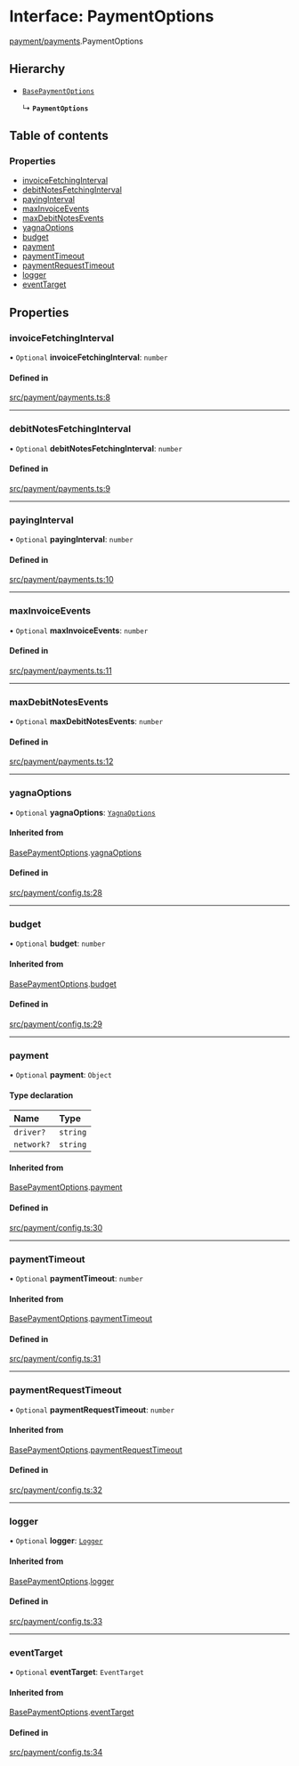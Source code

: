 # Interface: PaymentOptions

[payment/payments](../modules/payment_payments).PaymentOptions

## Hierarchy

- [`BasePaymentOptions`](payment_config.BasePaymentOptions)

  ↳ **`PaymentOptions`**

## Table of contents

### Properties

- [invoiceFetchingInterval](payment_payments.PaymentOptions#invoicefetchinginterval)
- [debitNotesFetchingInterval](payment_payments.PaymentOptions#debitnotesfetchinginterval)
- [payingInterval](payment_payments.PaymentOptions#payinginterval)
- [maxInvoiceEvents](payment_payments.PaymentOptions#maxinvoiceevents)
- [maxDebitNotesEvents](payment_payments.PaymentOptions#maxdebitnotesevents)
- [yagnaOptions](payment_payments.PaymentOptions#yagnaoptions)
- [budget](payment_payments.PaymentOptions#budget)
- [payment](payment_payments.PaymentOptions#payment)
- [paymentTimeout](payment_payments.PaymentOptions#paymenttimeout)
- [paymentRequestTimeout](payment_payments.PaymentOptions#paymentrequesttimeout)
- [logger](payment_payments.PaymentOptions#logger)
- [eventTarget](payment_payments.PaymentOptions#eventtarget)

## Properties

### invoiceFetchingInterval

• `Optional` **invoiceFetchingInterval**: `number`

#### Defined in

[src/payment/payments.ts:8](https://github.com/golemfactory/yajsapi/blob/7987f19/src/payment/payments.ts#L8)

___

### debitNotesFetchingInterval

• `Optional` **debitNotesFetchingInterval**: `number`

#### Defined in

[src/payment/payments.ts:9](https://github.com/golemfactory/yajsapi/blob/7987f19/src/payment/payments.ts#L9)

___

### payingInterval

• `Optional` **payingInterval**: `number`

#### Defined in

[src/payment/payments.ts:10](https://github.com/golemfactory/yajsapi/blob/7987f19/src/payment/payments.ts#L10)

___

### maxInvoiceEvents

• `Optional` **maxInvoiceEvents**: `number`

#### Defined in

[src/payment/payments.ts:11](https://github.com/golemfactory/yajsapi/blob/7987f19/src/payment/payments.ts#L11)

___

### maxDebitNotesEvents

• `Optional` **maxDebitNotesEvents**: `number`

#### Defined in

[src/payment/payments.ts:12](https://github.com/golemfactory/yajsapi/blob/7987f19/src/payment/payments.ts#L12)

___

### yagnaOptions

• `Optional` **yagnaOptions**: [`YagnaOptions`](../modules/executor_executor#yagnaoptions)

#### Inherited from

[BasePaymentOptions](payment_config.BasePaymentOptions).[yagnaOptions](payment_config.BasePaymentOptions#yagnaoptions)

#### Defined in

[src/payment/config.ts:28](https://github.com/golemfactory/yajsapi/blob/7987f19/src/payment/config.ts#L28)

___

### budget

• `Optional` **budget**: `number`

#### Inherited from

[BasePaymentOptions](payment_config.BasePaymentOptions).[budget](payment_config.BasePaymentOptions#budget)

#### Defined in

[src/payment/config.ts:29](https://github.com/golemfactory/yajsapi/blob/7987f19/src/payment/config.ts#L29)

___

### payment

• `Optional` **payment**: `Object`

#### Type declaration

| Name | Type |
| :------ | :------ |
| `driver?` | `string` |
| `network?` | `string` |

#### Inherited from

[BasePaymentOptions](payment_config.BasePaymentOptions).[payment](payment_config.BasePaymentOptions#payment)

#### Defined in

[src/payment/config.ts:30](https://github.com/golemfactory/yajsapi/blob/7987f19/src/payment/config.ts#L30)

___

### paymentTimeout

• `Optional` **paymentTimeout**: `number`

#### Inherited from

[BasePaymentOptions](payment_config.BasePaymentOptions).[paymentTimeout](payment_config.BasePaymentOptions#paymenttimeout)

#### Defined in

[src/payment/config.ts:31](https://github.com/golemfactory/yajsapi/blob/7987f19/src/payment/config.ts#L31)

___

### paymentRequestTimeout

• `Optional` **paymentRequestTimeout**: `number`

#### Inherited from

[BasePaymentOptions](payment_config.BasePaymentOptions).[paymentRequestTimeout](payment_config.BasePaymentOptions#paymentrequesttimeout)

#### Defined in

[src/payment/config.ts:32](https://github.com/golemfactory/yajsapi/blob/7987f19/src/payment/config.ts#L32)

___

### logger

• `Optional` **logger**: [`Logger`](utils_logger_logger.Logger)

#### Inherited from

[BasePaymentOptions](payment_config.BasePaymentOptions).[logger](payment_config.BasePaymentOptions#logger)

#### Defined in

[src/payment/config.ts:33](https://github.com/golemfactory/yajsapi/blob/7987f19/src/payment/config.ts#L33)

___

### eventTarget

• `Optional` **eventTarget**: `EventTarget`

#### Inherited from

[BasePaymentOptions](payment_config.BasePaymentOptions).[eventTarget](payment_config.BasePaymentOptions#eventtarget)

#### Defined in

[src/payment/config.ts:34](https://github.com/golemfactory/yajsapi/blob/7987f19/src/payment/config.ts#L34)
